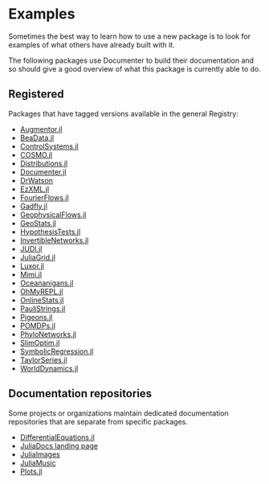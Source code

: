 # Examples

Sometimes the best way to learn how to use a new package is to look for
examples of what others have already built with it.

The following packages use Documenter to build their documentation and so
should give a good overview of what this package is currently able to do.

## Registered

Packages that have tagged versions available in the general Registry:

- [Augmentor.jl](https://evizero.github.io/Augmentor.jl/stable/)
- [BeaData.jl](https://stephenbnicar.github.io/BeaData.jl/stable/)
- [ControlSystems.jl](https://juliacontrol.github.io/ControlSystems.jl/stable/)
- [COSMO.jl](https://oxfordcontrol.github.io/COSMO.jl/stable/)
- [Distributions.jl](https://juliastats.org/Distributions.jl/stable/)
- [Documenter.jl](https://documenter.juliadocs.org/stable/)
- [DrWatson](https://juliadynamics.github.io/DrWatson.jl/stable/)
- [EzXML.jl](https://juliaio.github.io/EzXML.jl/stable/)
- [FourierFlows.jl](https://fourierflows.github.io/FourierFlowsDocumentation/stable/)
- [Gadfly.jl](https://gadflyjl.org/stable/)
- [GeophysicalFlows.jl](https://fourierflows.github.io/GeophysicalFlowsDocumentation/stable/)
- [GeoStats.jl](https://juliaearth.github.io/GeoStatsDocs/stable/)
- [HypothesisTests.jl](https://juliastats.org/HypothesisTests.jl/stable/)
- [InvertibleNetworks.jl](https://slimgroup.github.io/InvertibleNetworks.jl/stable/)
- [JUDI.jl](https://slimgroup.github.io/JUDI.jl/stable/)
- [JuliaGrid.jl](https://mcosovic.github.io/JuliaGrid.jl/stable/)
- [Luxor.jl](https://juliagraphics.github.io/Luxor.jl/stable/)
- [Mimi.jl](https://www.mimiframework.org/Mimi.jl/stable/)
- [Oceananigans.jl](https://clima.github.io/OceananigansDocumentation/stable/)
- [OhMyREPL.jl](https://kristofferc.github.io/OhMyREPL.jl/stable/)
- [OnlineStats.jl](https://joshday.github.io/OnlineStats.jl/stable/)
- [PauliStrings.jl](https://paulistrings.org/dev/)
- [Pigeons.jl](https://pigeons.run/dev/)
- [POMDPs.jl](https://juliapomdp.github.io/POMDPs.jl/stable/)
- [PhyloNetworks.jl](https://juliaphylo.github.io/PhyloNetworks.jl/stable/)
- [SlimOptim.jl](https://slimgroup.github.io/SlimOptim.jl/stable/)
- [SymbolicRegression.jl](https://astroautomata.com/SymbolicRegression.jl/stable/)
- [TaylorSeries.jl](https://juliadiff.org/TaylorSeries.jl/stable/)
- [WorldDynamics.jl](https://worlddynamics.github.io/WorldDynamics.jl/stable/)

## Documentation repositories

Some projects or organizations maintain dedicated documentation repositories that are
separate from specific packages.

- [DifferentialEquations.jl](https://diffeq.sciml.ai/dev/)
- [JuliaDocs landing page](https://juliadocs.org/)
- [JuliaImages](https://juliaimages.org)
- [JuliaMusic](https://juliamusic.github.io/JuliaMusic_documentation.jl/dev/)
- [Plots.jl](https://docs.juliaplots.org/dev/)
